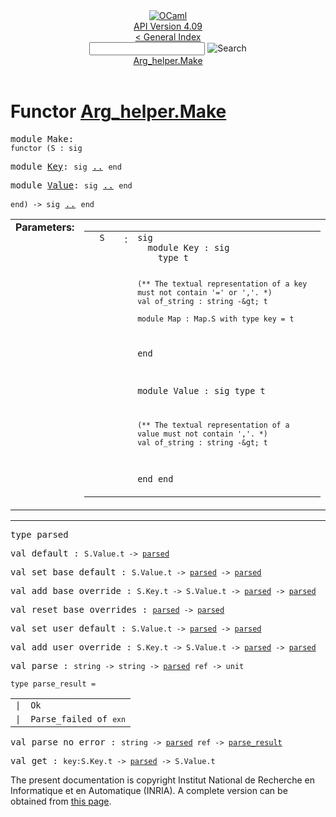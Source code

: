 <!-- ((! set title API !)) ((! set documentation !)) ((! set api !)) ((! set nobreadcrumb !)) -->
<div class="api"><header><nav class="toc brand"><a class="brand" href="https://ocaml.org/"><img src="colour-logo-gray.svg" class="svg" alt="OCaml"></a></nav><nav class="toc"><div class="toc_version"><a href="/docs" id="version-select">API Version 4.09</a></div><a href="index.html">&lt; General Index</a><div class="api_search"><input type="text" name="apisearch" id="api_search" oninput="mySearch(false);" onkeypress="this.oninput();" onclick="this.oninput();" onpaste="this.oninput();">
<img src="search_icon.svg" alt="Search" class="svg" onclick="mySearch(false)"></div>
<div id="search_results"></div><div class="toc_title"><a href="#top">Arg_helper.Make</a></div><ul></ul></nav></header>

<h1>Functor <a href="type_Arg_helper.Make.html">Arg_helper.Make</a></h1>

<pre><span id="MODULEMake"><span class="keyword">module</span> Make</span>: <div class="sig_block"><code class="code"><span class="keyword">functor</span>&nbsp;(</code><code class="code"><span class="constructor">S</span></code><code class="code">&nbsp;:&nbsp;</code><code class="code"><span class="keyword">sig</span></code></div></pre><div class="sig_block">
<pre><span id="MODULEKey"><span class="keyword">module</span> <a href="Arg_helper.Make.Key.html">Key</a></span>: <code class="code"><span class="keyword">sig</span></code> <a href="Arg_helper.Make.Key.html">..</a> <code class="code"><span class="keyword">end</span></code></pre>
<pre><span id="MODULEValue"><span class="keyword">module</span> <a href="Arg_helper.Make.Value.html">Value</a></span>: <code class="code"><span class="keyword">sig</span></code> <a href="Arg_helper.Make.Value.html">..</a> <code class="code"><span class="keyword">end</span></code></pre></div><pre><code class="code"><span class="keyword">end</span></code><code class="code">)&nbsp;<span class="keywordsign">-&gt;</span>&nbsp;</code><code class="code"><span class="keyword">sig</span></code> <a href="Arg_helper.Make.html">..</a> <code class="code"><span class="keyword">end</span></code></pre><table border="0" cellpadding="3" width="100%">
<tbody><tr>
<td align="left" valign="top" width="1%%"><b>Parameters: </b></td>
<td>
<table class="paramstable">
<tbody><tr>
<td align="center" valign="top" width="15%">
<code>S</code></td>
<td align="center" valign="top">:</td>
<td><code class="type">sig
  module Key : sig
    type t

    (** The textual representation of a key must not contain '=' or ','. *)
    val of_string : string -&gt; t

    module Map : Map.S with type key = t
  end

  module Value : sig
    type t

    (** The textual representation of a value must not contain ','. *)
    val of_string : string -&gt; t
  end
end</code>
</td></tr></tbody></table>
</td>
</tr>
</tbody></table>
<hr width="100%">

<pre><span id="TYPEparsed"><span class="keyword">type</span> <code class="type"></code>parsed</span> </pre>


<pre><span id="VALdefault"><span class="keyword">val</span> default</span> : <code class="type">S.Value.t -&gt; <a href="Arg_helper.Make.html#TYPEparsed">parsed</a></code></pre>
<pre><span id="VALset_base_default"><span class="keyword">val</span> set_base_default</span> : <code class="type">S.Value.t -&gt; <a href="Arg_helper.Make.html#TYPEparsed">parsed</a> -&gt; <a href="Arg_helper.Make.html#TYPEparsed">parsed</a></code></pre>
<pre><span id="VALadd_base_override"><span class="keyword">val</span> add_base_override</span> : <code class="type">S.Key.t -&gt; S.Value.t -&gt; <a href="Arg_helper.Make.html#TYPEparsed">parsed</a> -&gt; <a href="Arg_helper.Make.html#TYPEparsed">parsed</a></code></pre>
<pre><span id="VALreset_base_overrides"><span class="keyword">val</span> reset_base_overrides</span> : <code class="type"><a href="Arg_helper.Make.html#TYPEparsed">parsed</a> -&gt; <a href="Arg_helper.Make.html#TYPEparsed">parsed</a></code></pre>
<pre><span id="VALset_user_default"><span class="keyword">val</span> set_user_default</span> : <code class="type">S.Value.t -&gt; <a href="Arg_helper.Make.html#TYPEparsed">parsed</a> -&gt; <a href="Arg_helper.Make.html#TYPEparsed">parsed</a></code></pre>
<pre><span id="VALadd_user_override"><span class="keyword">val</span> add_user_override</span> : <code class="type">S.Key.t -&gt; S.Value.t -&gt; <a href="Arg_helper.Make.html#TYPEparsed">parsed</a> -&gt; <a href="Arg_helper.Make.html#TYPEparsed">parsed</a></code></pre>
<pre><span id="VALparse"><span class="keyword">val</span> parse</span> : <code class="type">string -&gt; string -&gt; <a href="Arg_helper.Make.html#TYPEparsed">parsed</a> ref -&gt; unit</code></pre>
<pre><code><span id="TYPEparse_result"><span class="keyword">type</span> <code class="type"></code>parse_result</span> = </code></pre><table class="typetable">
<tbody><tr>
<td align="left" valign="top">
<code><span class="keyword">|</span></code></td>
<td align="left" valign="top">
<code><span id="TYPEELTparse_result.Ok"><span class="constructor">Ok</span></span></code></td>

</tr>
<tr>
<td align="left" valign="top">
<code><span class="keyword">|</span></code></td>
<td align="left" valign="top">
<code><span id="TYPEELTparse_result.Parse_failed"><span class="constructor">Parse_failed</span></span> <span class="keyword">of</span> <code class="type">exn</code></code></td>

</tr></tbody></table>



<pre><span id="VALparse_no_error"><span class="keyword">val</span> parse_no_error</span> : <code class="type">string -&gt; <a href="Arg_helper.Make.html#TYPEparsed">parsed</a> ref -&gt; <a href="Arg_helper.Make.html#TYPEparse_result">parse_result</a></code></pre>
<pre><span id="VALget"><span class="keyword">val</span> get</span> : <code class="type">key:S.Key.t -&gt; <a href="Arg_helper.Make.html#TYPEparsed">parsed</a> -&gt; S.Value.t</code></pre>
<div class="copyright">The present documentation is copyright Institut National de Recherche en Informatique et en Automatique (INRIA). A complete version can be obtained from <a href="http://caml.inria.fr/pub/docs/manual-ocaml/">this page</a>.</div></div>